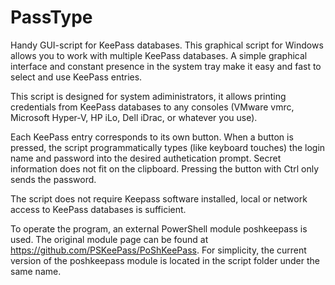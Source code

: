 # PassType
Handy GUI-script for KeePass databases.
This graphical script for Windows allows you to work with multiple KeePass databases. A simple graphical interface and constant presence in the system tray make it easy and fast to select and use KeePass entries.

This script is designed for system adiministrators, it allows printing credentials from KeePass databases to any consoles (VMware vmrc, Microsoft Hyper-V, HP iLo, Dell iDrac, or whatever you use).

Each KeePass entry corresponds to its own button. When a button is pressed, the script programmatically types (like keyboard touches) the login name and password into the desired authetication prompt. Secret information does not fit on the clipboard. Pressing the button with Ctrl only sends the password.

The script does not require Keepass software installed, local or network access to KeePass databases is sufficient.

To operate the program, an external PowerShell module poshkeepass is used. The original module page can be found at https://github.com/PSKeePass/PoShKeePass. For simplicity, the current version of the poshkeepass module is located in the script folder under the same name.
